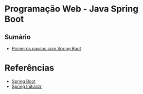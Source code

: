 # Programação Web - Java Spring Boot

## Sumário
- [Primeiros passos com Spring Boot](./00-primeiros-passos-com-spring-boot/)

# Referências
- [Spring Boot](https://spring.io/projects/spring-boot)
- [Spring Initializr](https://start.spring.io/)